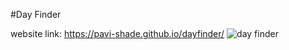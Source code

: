 #Day Finder

website link: https://pavi-shade.github.io/dayfinder/
![day finder](https://github.com/pavi-shade/dayfinder/assets/154609349/a4847939-a7be-4a87-b787-a0d4e977a464)

